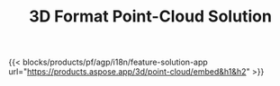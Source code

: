 ﻿---
title: 3D Format Point-Cloud Solution 
weight: 7730
url: /fr/point-cloud
limit: 
description: Générer et prévisualiser le cloud de points à partir de vos 3D fichiers
---
{{< blocks/products/pf/agp/i18n/feature-solution-app url="https://products.aspose.app/3d/point-cloud/embed&h1&h2" >}} 
